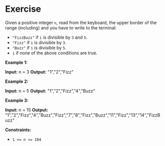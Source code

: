 # Exercise

Given a positive integer `n`, read from the keyboard, the upper border of the range (including) and you have to write to the terminal:

-   `"FizzBuzz"`  if  `i`  is divisible by  `3`  and  `5`.
-   `"Fizz"`  if  `i`  is divisible by  `3`.
-   `"Buzz"`  if  `i`  is divisible by  `5`.
-   `i`  if none of the above conditions are true.

**Example 1:**

**Input:** n = 3
**Output:** "1","2","Fizz"

**Example 2:**

**Input:** n = 5
**Output:** "1","2","Fizz","4","Buzz"

**Example 3:**

**Input:** n = 15
**Output:** "1","2","Fizz","4","Buzz","Fizz","7","8","Fizz","Buzz","11","Fizz","13","14","FizzBuzz"

**Constraints:**

-   `1 <= n <= 104`
